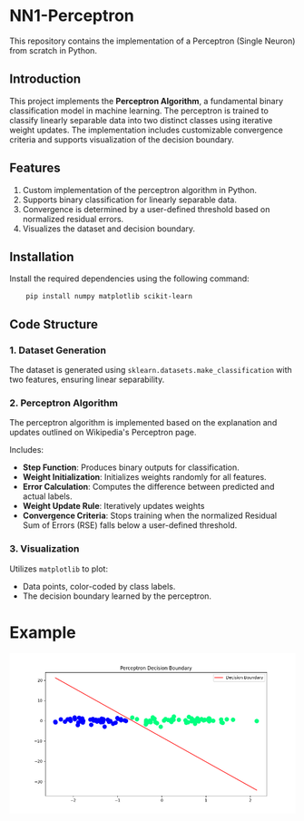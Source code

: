 # NN1-Perceptron

This repository contains the implementation of a Perceptron (Single Neuron) from scratch in Python.



## Introduction

This project implements the **Perceptron Algorithm**, a fundamental binary classification model in machine learning. The perceptron is trained to classify linearly separable data into two distinct classes using iterative weight updates. The implementation includes customizable convergence criteria and supports visualization of the decision boundary.



## Features

1. Custom implementation of the perceptron algorithm in Python.  
2. Supports binary classification for linearly separable data.  
3. Convergence is determined by a user-defined threshold based on normalized residual errors.  
4. Visualizes the dataset and decision boundary.  



## Installation

Install the required dependencies using the following command:
       
        pip install numpy matplotlib scikit-learn

## Code Structure

### 1. Dataset Generation
The dataset is generated using `sklearn.datasets.make_classification` with two features, ensuring linear separability.

### 2. Perceptron Algorithm
The perceptron algorithm is implemented based on the explanation and updates outlined on Wikipedia's Perceptron page.

  Includes:
- **Step Function**: Produces binary outputs for classification.
- **Weight Initialization**: Initializes weights randomly for all features.
- **Error Calculation**: Computes the difference between predicted and actual labels.
- **Weight Update Rule**: Iteratively updates weights
- **Convergence Criteria**: Stops training when the normalized Residual Sum of Errors (RSE) falls below a user-defined threshold.

### 3. Visualization
Utilizes `matplotlib` to plot:
- Data points, color-coded by class labels.
- The decision boundary learned by the perceptron.

# Example 
![Results](Perceptron.png)
